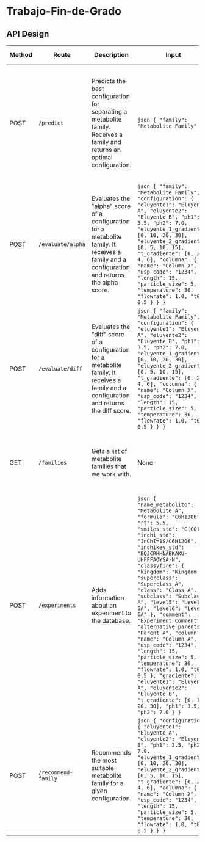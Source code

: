 # Trabajo-Fin-de-Grado

## API Design

| **Method** | **Route**              | **Description**                                                                                      | **Input**                                                                                                                                                                                                                                                                                           | **Output**                                                                                                                                                                                                                                                                                                                                                                                 | **Response Codes**                                                                                              |
|------------|------------------------|------------------------------------------------------------------------------------------------------|---------------------------------------------------------------------------------------------------------------------------------------------------------------------------------------------------------------------------------------------------------------------------------------------------|--------------------------------------------------------------------------------------------------------------------------------------------------------------------------------------------------------------------------------------------------------------------------------------------------------------------------------------------------------------------------------------------------------------------------------------------------|-------------------------------------------------------------------------------------------------------------------------|
| POST       | `/predict`             | Predicts the best configuration for separating a metabolite family. Receives a family and returns an optimal configuration. | ```json { "family": "Metabolite Family" } ``` | ```json { "configuration": { "eluyente1": "Eluyente A", "eluyente2": "Eluyente B", "ph1": 3.5, "ph2": 7.0, "eluyente_1_gradiente": [0, 10, 20, 30], "eluyente_2_gradiente": [0, 5, 10, 15], "t_gradiente": [0, 2, 4, 6], "columna": { "name": "Column X", "usp_code": "1234", "length": 15, "particle_size": 5, "temperature": 30, "flowrate": 1.0, "t0": 0.5 } } } ```  | 200: Configuration predicted successfully.<br>400: Bad request, missing "family" field or incorrect family.<br>404: Metabolite family not found. |
| POST       | `/evaluate/alpha`      | Evaluates the "alpha" score of a configuration for a metabolite family. It receives a family and a configuration and returns the alpha score. | ```json { "family": "Metabolite Family", "configuration": { "eluyente1": "Eluyente A", "eluyente2": "Eluyente B", "ph1": 3.5, "ph2": 7.0, "eluyente_1_gradiente": [0, 10, 20, 30], "eluyente_2_gradiente": [0, 5, 10, 15], "t_gradiente": [0, 2, 4, 6], "columna": { "name": "Column X", "usp_code": "1234", "length": 15, "particle_size": 5, "temperature": 30, "flowrate": 1.0, "t0": 0.5 } } } ``` | ```json { "alpha_score": 75.2 } ```  | 200: Alpha score evaluation completed successfully.<br>400: Bad request, missing "family" or "configuration".<br>404: Metabolite family not found. |
| POST       | `/evaluate/diff`       | Evaluates the "diff" score of a configuration for a metabolite family. It receives a family and a configuration and returns the diff score. | ```json { "family": "Metabolite Family", "configuration": { "eluyente1": "Eluyente A", "eluyente2": "Eluyente B", "ph1": 3.5, "ph2": 7.0, "eluyente_1_gradiente": [0, 10, 20, 30], "eluyente_2_gradiente": [0, 5, 10, 15], "t_gradiente": [0, 2, 4, 6], "columna": { "name": "Column X", "usp_code": "1234", "length": 15, "particle_size": 5, "temperature": 30, "flowrate": 1.0, "t0": 0.5 } } } ``` | ```json { "diff_score": 12.3 } ```  | 200: Diff score evaluation completed successfully.<br>400: Bad request, missing "family" or "configuration".<br>404: Metabolite family not found. |
| GET        | `/families`            | Gets a list of metabolite families that we work with.                                                   | None                                                                                                                                                                                                                                                                                               | ```json [ "Family1", "Family2", "Family3" ] ```                                                                                                                                                                                                                                                                                                      | 200: List of metabolite families retrieved successfully.<br>404: No metabolite families found. |
| POST       | `/experiments`         | Adds information about an experiment to the database.                                                  | ```json { "name_metabolito": "Metabolite A", "formula": "C6H12O6", "rt": 5.5, "smiles_std": "C(CO)O", "inchi_std": "InChI=1S/C6H12O6", "inchikey_std": "BQJCRHHNABKAKU-UHFFFAOYSA-N", "classyfire": { "kingdom": "Kingdom A", "superclass": "Superclass A", "class": "Class A", "subclass": "Subclass A", "level5": "Level 5A", "level6": "Level 6A" }, "comment": "Experiment Comment", "alternative_parents": "Parent A", "column": { "name": "Column A", "usp_code": "1234", "length": 15, "particle_size": 5, "temperature": 30, "flowrate": 1.0, "t0": 0.5 }, "gradiente": { "eluyente1": "Eluyente A", "eluyente2": "Eluyente B", "t_gradiente": [0, 10, 20, 30], "ph1": 3.5, "ph2": 7.0 } } ```  | 200: Experiment information added successfully.<br>400: Bad request, missing one or more essential fields. |
| POST       | `/recommend-family`    | Recommends the most suitable metabolite family for a given configuration.                             | ```json { "configuration": { "eluyente1": "Eluyente A", "eluyente2": "Eluyente B", "ph1": 3.5, "ph2": 7.0, "eluyente_1_gradiente": [0, 10, 20, 30], "eluyente_2_gradiente": [0, 5, 10, 15], "t_gradiente": [0, 2, 4, 6], "columna": { "name": "Column X", "usp_code": "1234", "length": 15, "particle_size": 5, "temperature": 30, "flowrate": 1.0, "t0": 0.5 } } } ``` | ```json { "family": "Recommended Metabolite Family" } ```  | 200: Family recommended successfully.<br>400: Bad request, missing "configuration" field.<br>404: No suitable family found for the given configuration. |
